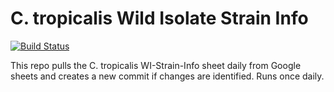 # C. tropicalis Wild Isolate Strain Info

[![Build Status](https://travis-ci.org/AndersenLab/WI-Strain-Info.svg?branch=master)](https://travis-ci.org/AndersenLab/WI-Strain-Info)

This repo pulls the C. tropicalis WI-Strain-Info sheet daily from Google sheets and creates a new commit if changes are identified. Runs once daily.
